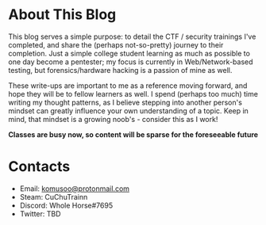 # About This Blog
This blog serves a simple purpose: to detail the CTF / security trainings I've completed, and share the (perhaps not-so-pretty) journey to their completion. Just a simple college student learning as much as possible to one day become a pentester; my focus is currently in Web/Network-based testing, but forensics/hardware hacking is a passion of mine as well. 

These write-ups are important to me as a reference moving forward, and hope they will be to fellow learners as well. I spend (perhaps too much) time writing my thought patterns, as I believe stepping into another person's mindset can greatly influence your own understanding of a topic. Keep in mind, that mindset is a growing noob's - consider this as I work!

**Classes are busy now, so content will be sparse for the foreseeable future**

# Contacts
- Email: komusoo@protonmail.com
- Steam: CuChuTrainn
- Discord: Whole Horse#7695
- Twitter: TBD
